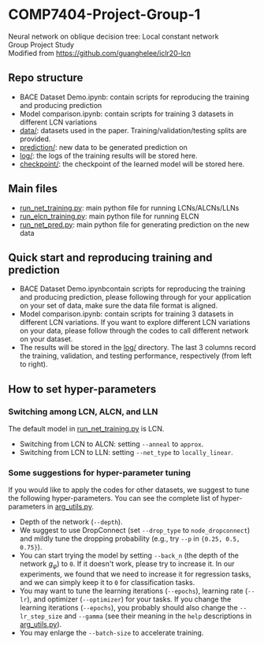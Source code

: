 # COMP7404-Project-Group-1
Neural network on oblique decision tree: Local constant network <br />
Group Project Study <br />
Modified from https://github.com/guanghelee/iclr20-lcn

## Repo structure

* BACE Dataset Demo.ipynb: contain scripts for reproducing the training and producing prediction
* Model comparison.ipynb: contain scripts for training 3 datasets in different LCN variations
* [data/](data/): datasets used in the paper. Training/validation/testing splits are provided. 
* [prediction/](prediction/): new data to be generated prediction on
* [log/](log/): the logs of the training results will be stored here.
* [checkpoint/](checkpoint/): the checkpoint of the learned model will be stored here. 

## Main files

* [run_net_training.py](run_net_training.py): main python file for running LCNs/ALCNs/LLNs
* [run_elcn_training.py](run_elcn_training.py): main python file for running ELCN
* [run_net_pred.py](run_net_pred.py): main python file for generating prediction on the new data

## Quick start and reproducing training and prediction


* BACE Dataset Demo.ipynbcontain scripts for reproducing the training and producing prediction, please following through for your application on your set of data, make sure the data file format is aligned.
* Model comparison.ipynb: contain scripts for training 3 datasets in different LCN variations. If you want to explore different LCN variations on your data, please follow through the codes to call different network on your dataset.
* The results will be stored in the [log/](log/) directory. The last 3 columns record the training, validation, and testing performance, respectively (from left to right). 

## How to set hyper-parameters

### Switching among LCN, ALCN, and LLN

The default model in [run_net_training.py](run_net_training.py) is LCN. 

* Switching from LCN to ALCN: setting `--anneal` to `approx`.
* Switching from LCN to LLN: setting `--net_type` to `locally_linear`.

### Some suggestions for hyper-parameter tuning

If you would like to apply the codes for other datasets, we suggest to tune the following hyper-parameters. You can see the complete list of hyper-parameters in [arg_utils.py](arg_utils.py). 

* Depth of the network (`--depth`).
* We suggest to use DropConnect (set `--drop_type` to `node_dropconnect`) and mildly tune the dropping probability (e.g., try `--p` in `{0.25, 0.5, 0.75}`).
* You can start trying the model by setting `--back_n` (the depth of the network *g<sub>&phi;</sub>*) to `0`. If it doesn't work, please try to increase it. In our experiments, we found that we need to increase it for regression tasks, and we can simply keep it to `0` for classification tasks. 
* You may want to tune the learning iterations (`--epochs`), learning rate (`--lr`), and optimizer (`--optimizer`) for your tasks. If you change the learning iterations (`--epochs`), you probably should also change the `--lr_step_size` and `--gamma` (see their meaning in the `help` descriptions in [arg_utils.py](arg_utils.py)).
* You may enlarge the `--batch-size` to accelerate training. 

